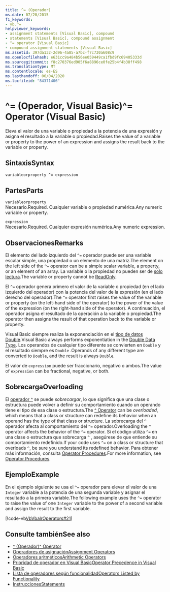 ```yaml
---
title: ^= (Operador)
ms.date: 07/20/2015
f1_keywords:
- vb.^=
helpviewer_keywords:
- assignment statements [Visual Basic], compound
- statements [Visual Basic], compound assignment
- ^= operator [Visual Basic]
- compound assignment statements [Visual Basic]
ms.assetid: 397da132-2d96-4a85-a7bc-f7c730a608c9
ms.openlocfilehash: e631cc9a484b56ee059449ca1fbd9fc69405333d
ms.sourcegitcommit: f8c270376ed905f6a8896ce0fe25b4f4b38ff498
ms.translationtype: MT
ms.contentlocale: es-ES
ms.lasthandoff: 06/04/2020
ms.locfileid: "84371406"
---
```

# <a name="-operator-visual-basic"></a><span data-ttu-id="3add0-102">^= (Operador, Visual Basic)</span><span class="sxs-lookup"><span data-stu-id="3add0-102">^= Operator (Visual Basic)</span></span>
<span data-ttu-id="3add0-103">Eleva el valor de una variable o propiedad a la potencia de una expresión y asigna el resultado a la variable o propiedad.</span><span class="sxs-lookup"><span data-stu-id="3add0-103">Raises the value of a variable or property to the power of an expression and assigns the result back to the variable or property.</span></span>  
  
## <a name="syntax"></a><span data-ttu-id="3add0-104">Sintaxis</span><span class="sxs-lookup"><span data-stu-id="3add0-104">Syntax</span></span>  
  
```vb  
variableorproperty ^= expression  
```  
  
## <a name="parts"></a><span data-ttu-id="3add0-105">Partes</span><span class="sxs-lookup"><span data-stu-id="3add0-105">Parts</span></span>  
 `variableorproperty`  
 <span data-ttu-id="3add0-106">Necesario.</span><span class="sxs-lookup"><span data-stu-id="3add0-106">Required.</span></span> <span data-ttu-id="3add0-107">Cualquier variable o propiedad numérica.</span><span class="sxs-lookup"><span data-stu-id="3add0-107">Any numeric variable or property.</span></span>  
  
 `expression`  
 <span data-ttu-id="3add0-108">Necesario.</span><span class="sxs-lookup"><span data-stu-id="3add0-108">Required.</span></span> <span data-ttu-id="3add0-109">Cualquier expresión numérica.</span><span class="sxs-lookup"><span data-stu-id="3add0-109">Any numeric expression.</span></span>  
  
## <a name="remarks"></a><span data-ttu-id="3add0-110">Observaciones</span><span class="sxs-lookup"><span data-stu-id="3add0-110">Remarks</span></span>  
 <span data-ttu-id="3add0-111">El elemento del lado izquierdo del `^=` operador puede ser una variable escalar simple, una propiedad o un elemento de una matriz.</span><span class="sxs-lookup"><span data-stu-id="3add0-111">The element on the left side of the `^=` operator can be a simple scalar variable, a property, or an element of an array.</span></span> <span data-ttu-id="3add0-112">La variable o la propiedad no pueden ser de [solo lectura](../modifiers/readonly.md).</span><span class="sxs-lookup"><span data-stu-id="3add0-112">The variable or property cannot be [ReadOnly](../modifiers/readonly.md).</span></span>  
  
 <span data-ttu-id="3add0-113">El `^=` operador genera primero el valor de la variable o propiedad (en el lado izquierdo del operador) con la potencia del valor de la expresión (en el lado derecho del operador).</span><span class="sxs-lookup"><span data-stu-id="3add0-113">The `^=` operator first raises the value of the variable or property (on the left-hand side of the operator) to the power of the value of the expression (on the right-hand side of the operator).</span></span> <span data-ttu-id="3add0-114">A continuación, el operador asigna el resultado de la operación a la variable o propiedad.</span><span class="sxs-lookup"><span data-stu-id="3add0-114">The operator then assigns the result of that operation back to the variable or property.</span></span>  
  
 <span data-ttu-id="3add0-115">Visual Basic siempre realiza la exponenciación en el [tipo de datos Double](../data-types/double-data-type.md).</span><span class="sxs-lookup"><span data-stu-id="3add0-115">Visual Basic always performs exponentiation in the [Double Data Type](../data-types/double-data-type.md).</span></span> <span data-ttu-id="3add0-116">Los operandos de cualquier tipo diferente se convierten en `Double` y el resultado siempre es `Double` .</span><span class="sxs-lookup"><span data-stu-id="3add0-116">Operands of any different type are converted to `Double`, and the result is always `Double`.</span></span>  
  
 <span data-ttu-id="3add0-117">El valor de `expression` puede ser fraccionario, negativo o ambos.</span><span class="sxs-lookup"><span data-stu-id="3add0-117">The value of `expression` can be fractional, negative, or both.</span></span>  
  
## <a name="overloading"></a><span data-ttu-id="3add0-118">Sobrecarga</span><span class="sxs-lookup"><span data-stu-id="3add0-118">Overloading</span></span>  
 <span data-ttu-id="3add0-119">El [operador ^](exponentiation-operator.md) se puede *sobrecargar*, lo que significa que una clase o estructura puede volver a definir su comportamiento cuando un operando tiene el tipo de esa clase o estructura.</span><span class="sxs-lookup"><span data-stu-id="3add0-119">The [^ Operator](exponentiation-operator.md) can be *overloaded*, which means that a class or structure can redefine its behavior when an operand has the type of that class or structure.</span></span> <span data-ttu-id="3add0-120">La sobrecarga del `^` operador afecta al comportamiento del `^=` operador.</span><span class="sxs-lookup"><span data-stu-id="3add0-120">Overloading the `^` operator affects the behavior of the `^=` operator.</span></span> <span data-ttu-id="3add0-121">Si el código utiliza `^=` en una clase o estructura que sobrecarga `^` , asegúrese de que entiende su comportamiento redefinido.</span><span class="sxs-lookup"><span data-stu-id="3add0-121">If your code uses `^=` on a class or structure that overloads `^`, be sure you understand its redefined behavior.</span></span> <span data-ttu-id="3add0-122">Para obtener más información, consulta [Operator Procedures](../../programming-guide/language-features/procedures/operator-procedures.md).</span><span class="sxs-lookup"><span data-stu-id="3add0-122">For more information, see [Operator Procedures](../../programming-guide/language-features/procedures/operator-procedures.md).</span></span>  
  
## <a name="example"></a><span data-ttu-id="3add0-123">Ejemplo</span><span class="sxs-lookup"><span data-stu-id="3add0-123">Example</span></span>  
 <span data-ttu-id="3add0-124">En el ejemplo siguiente se usa el `^=` operador para elevar el valor de una `Integer` variable a la potencia de una segunda variable y asignar el resultado a la primera variable.</span><span class="sxs-lookup"><span data-stu-id="3add0-124">The following example uses the `^=` operator to raise the value of one `Integer` variable to the power of a second variable and assign the result to the first variable.</span></span>  
  
 [!code-vb[VbVbalrOperators#21](~/samples/snippets/visualbasic/VS_Snippets_VBCSharp/VbVbalrOperators/VB/Class1.vb#21)]  
  
## <a name="see-also"></a><span data-ttu-id="3add0-125">Consulte también</span><span class="sxs-lookup"><span data-stu-id="3add0-125">See also</span></span>

- [<span data-ttu-id="3add0-126">^ (Operador)</span><span class="sxs-lookup"><span data-stu-id="3add0-126">^ Operator</span></span>](exponentiation-operator.md)
- [<span data-ttu-id="3add0-127">Operadores de asignación</span><span class="sxs-lookup"><span data-stu-id="3add0-127">Assignment Operators</span></span>](assignment-operators.md)
- [<span data-ttu-id="3add0-128">Operadores aritméticos</span><span class="sxs-lookup"><span data-stu-id="3add0-128">Arithmetic Operators</span></span>](arithmetic-operators.md)
- [<span data-ttu-id="3add0-129">Prioridad de operador en Visual Basic</span><span class="sxs-lookup"><span data-stu-id="3add0-129">Operator Precedence in Visual Basic</span></span>](operator-precedence.md)
- [<span data-ttu-id="3add0-130">Lista de operadores según funcionalidad</span><span class="sxs-lookup"><span data-stu-id="3add0-130">Operators Listed by Functionality</span></span>](operators-listed-by-functionality.md)
- [<span data-ttu-id="3add0-131">Instrucciones</span><span class="sxs-lookup"><span data-stu-id="3add0-131">Statements</span></span>](../../programming-guide/language-features/statements.md)
